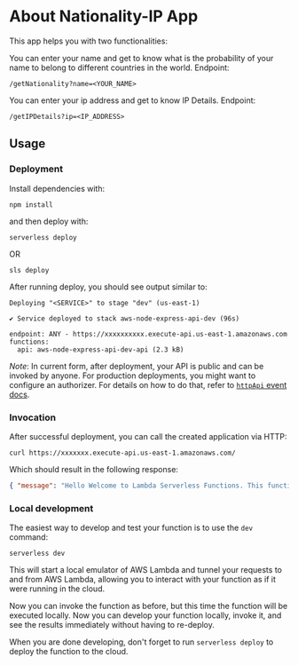 
# About Nationality-IP App

This app helps you with two functionalities: 

You can enter your name and get to know what is the probability of your name to belong to different countries in the world.
Endpoint: 
```
/getNationality?name=<YOUR_NAME>
```
You can enter your ip address and get to know IP Details.
Endpoint:
```
/getIPDetails?ip=<IP_ADDRESS>
```

## Usage

### Deployment

Install dependencies with:

```
npm install
```

and then deploy with:

```
serverless deploy
```
OR
```
sls deploy
```


After running deploy, you should see output similar to:

```
Deploying "<SERVICE>" to stage "dev" (us-east-1)

✔ Service deployed to stack aws-node-express-api-dev (96s)

endpoint: ANY - https://xxxxxxxxxx.execute-api.us-east-1.amazonaws.com
functions:
  api: aws-node-express-api-dev-api (2.3 kB)
```

_Note_: In current form, after deployment, your API is public and can be invoked by anyone. For production deployments, you might want to configure an authorizer. For details on how to do that, refer to [`httpApi` event docs](https://www.serverless.com/framework/docs/providers/aws/events/http-api/).

### Invocation

After successful deployment, you can call the created application via HTTP:

```
curl https://xxxxxxx.execute-api.us-east-1.amazonaws.com/
```

Which should result in the following response:

```json
{ "message": "Hello Welcome to Lambda Serverless Functions. This function has two endpoints named: /getIPDetails?ip=<IP_ADDRESS> and /getNationality?name=<NAME>"}
```

### Local development

The easiest way to develop and test your function is to use the `dev` command:

```
serverless dev
```

This will start a local emulator of AWS Lambda and tunnel your requests to and from AWS Lambda, allowing you to interact with your function as if it were running in the cloud.

Now you can invoke the function as before, but this time the function will be executed locally. Now you can develop your function locally, invoke it, and see the results immediately without having to re-deploy.

When you are done developing, don't forget to run `serverless deploy` to deploy the function to the cloud.
